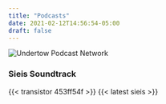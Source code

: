 ```yaml
---
title: "Podcasts"
date: 2021-02-12T14:56:54-05:00
draft: false
---
```


![Undertow Podcast Network](/images/undertow.jpg)

### Sieis Soundtrack

{{< transistor 453ff54f >}}
{{< latest sieis >}}